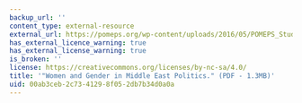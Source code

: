 ```yaml
---
backup_url: ''
content_type: external-resource
external_url: https://pomeps.org/wp-content/uploads/2016/05/POMEPS_Studies_19_Gender_Web.pdf
has_external_licence_warning: true
has_external_license_warning: true
is_broken: ''
license: https://creativecommons.org/licenses/by-nc-sa/4.0/
title: '"Women and Gender in Middle East Politics." (PDF - 1.3MB)'
uid: 00ab3ceb-2c73-4129-8f05-2db7b34d0a0a
---
```

